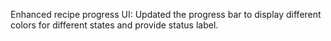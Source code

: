 Enhanced recipe progress UI: Updated the progress bar to display different colors for different states and provide status label.